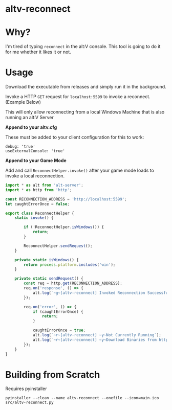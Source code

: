 # altv-reconnect

# Why?

I'm tired of typing `reconnect` in the alt:V console. This tool is going to do it for me whether it likes it or not.

# Usage

Download the executable from releases and simply run it in the background.

Invoke a HTTP `GET` request for `localhost:5599` to invoke a reconnect. (Example Below)

This will only allow reconnecting from a local Windows Machine that is also running an alt:V Server

**Append to your altv.cfg**

These must be added to your client configuration for this to work:

```
debug: 'true'
useExternalConsole: 'true'
```

**Append to your Game Mode**

Add and call `ReconnectHelper.invoke()` after your game mode loads to invoke a local reconnection.

```ts
import * as alt from 'alt-server';
import * as http from 'http';

const RECONNECTION_ADDRESS = 'http://localhost:5599';
let caughtErrorOnce = false;

export class ReconnectHelper {
    static invoke() {

        if (!ReconnectHelper.isWindows()) {
            return;
        }

        ReconnectHelper.sendRequest();
    }

    private static isWindows() {
        return process.platform.includes('win');
    }

    private static sendRequest() {
        const req = http.get(RECONNECTION_ADDRESS);
        req.on('response', () => {
            alt.log(`~g~[altv-reconnect] Invoked Reconnection Successfully`);
        });

        req.on('error', () => {
            if (caughtErrorOnce) {
                return;
            }

            caughtErrorOnce = true;
            alt.log(`~r~[altv-reconnect] ~y~Not Currently Running`);
            alt.log(`~r~[altv-reconnect] ~y~Download Binaries from https://github.com/Stuyk/altv-reconnect`);
        });
    }
}
```

# Building from Scratch

Requires pyinstaller

```
pyinstaller --clean --name altv-reconnect --onefile --icon=main.ico src/altv-reconnect.py 
```
